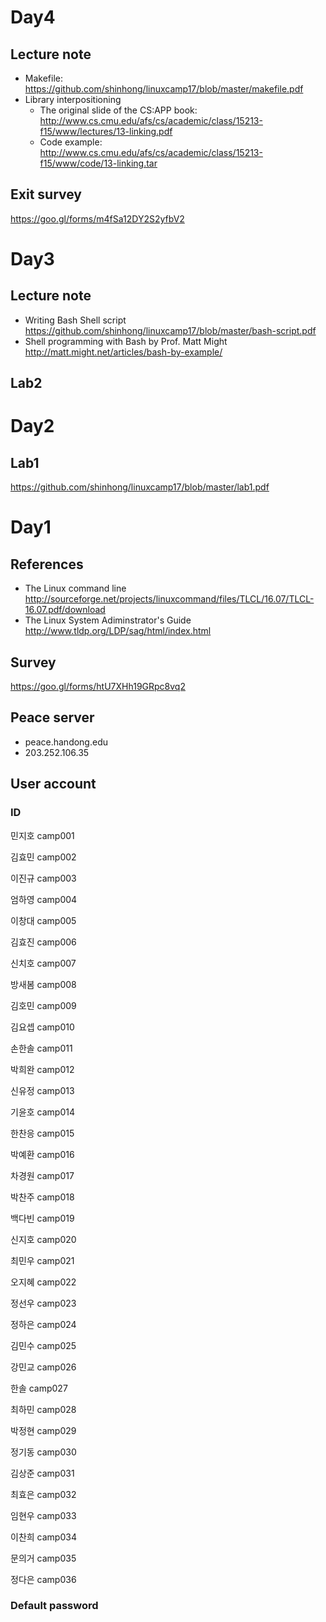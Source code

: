 # Day4 #

## Lecture note ##
* Makefile: https://github.com/shinhong/linuxcamp17/blob/master/makefile.pdf
* Library interpositioning
  - The original slide of the CS:APP book: http://www.cs.cmu.edu/afs/cs/academic/class/15213-f15/www/lectures/13-linking.pdf
  - Code example: http://www.cs.cmu.edu/afs/cs/academic/class/15213-f15/www/code/13-linking.tar


## Exit survey ##
https://goo.gl/forms/m4fSa12DY2S2yfbV2

# Day3 #

## Lecture note ##
* Writing Bash Shell script https://github.com/shinhong/linuxcamp17/blob/master/bash-script.pdf
* Shell programming with Bash by Prof. Matt Might http://matt.might.net/articles/bash-by-example/

## Lab2 ##

# Day2 #

## Lab1 ##
https://github.com/shinhong/linuxcamp17/blob/master/lab1.pdf

# Day1 #
## References ##
* The Linux command line http://sourceforge.net/projects/linuxcommand/files/TLCL/16.07/TLCL-16.07.pdf/download
* The Linux System Adiminstrator's Guide http://www.tldp.org/LDP/sag/html/index.html

## Survey ##
https://goo.gl/forms/htU7XHh19GRpc8vq2

## Peace server ##
* peace.handong.edu
* 203.252.106.35

## User account ##

### ID ####
민지호	camp001

김효민	camp002

이진규	camp003

엄하영	camp004

이창대	camp005

김효진	camp006

신치호	camp007

방새봄	camp008

김호민	camp009

김요셉	camp010

손한솔	camp011

박희완	camp012

신유정	camp013

기윤호	camp014

한찬응	camp015

박예환	camp016

차경원	camp017

박찬주	camp018

백다빈	camp019

신지호	camp020

최민우	camp021

오지혜	camp022

정선우	camp023

정하은	camp024

김민수	camp025

강민교	camp026

한솔  camp027

최하민	camp028

박정현	camp029

정기동	camp030

김상준	camp031

최효은	camp032

임현우	camp033

이찬희	camp034

문의거	camp035

정다은	camp036

### Default password ###
